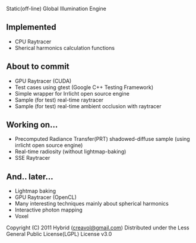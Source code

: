 Static(off-line) Global Illumination Engine

## Implemented

* CPU Raytracer
* Sherical harmonics calculation functions

## About to commit

* GPU Raytracer (CUDA)
* Test cases using gtest (Google C++ Testing Framework)
* Simple wrapper for Irrlicht open source engine
* Sample (for test) real-time raytracer
* Sample (for test) real-time ambient occlusion with raytracer

## Working on...

* Precomputed Radiance Transfer(PRT) shadowed-diffuse sample (using irrlicht open source engine)
* Real-time radiosity (without lightmap-baking)
* SSE Raytracer

## And.. later...

* Lightmap baking
* GPU Raytracer (OpenCL)
* Many interesting techniques mainly about spherical harmonics
* Interactive photon mapping
* Voxel

Copyright (C) 2011 Hybrid (creavol@gmail.com)
Distributed under the Less General Public License(LGPL) License v3.0
